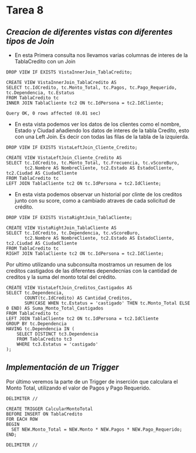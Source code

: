 # **Tarea 8**

## **_Creacion de diferentes vistas con diferentes tipos de Join_**

- En esta Primera consulta nos llevamos varias columnas de interes de la TablaCredito con un Join

```mysql
DROP VIEW IF EXISTS VistaInnerJoin_TablaCredito;

CREATE VIEW VistaInnerJoin_TablaCredito AS
SELECT tc.IdCredito, tc.Monto_Total, tc.Pagos, tc.Pago_Requerido, tc.Dependencia, tc.Estatus
FROM TablaCredito tc
INNER JOIN TablaCliente tc2 ON tc.IdPersona = tc2.IdCliente;

Query OK, 0 rows affected (0.01 sec)

```
- En esta vista podemos ver los datos de los clientes como el nombre, Estado y Ciudad añadiendo los datos de interes de la tabla Credito, esto con una Left Join. Es decir con todas las filas de la tabla de la izquierda.

```mysql
DROP VIEW IF EXISTS VistaLeftJoin_Cliente_Credito;

CREATE VIEW VistaLeftJoin_Cliente_Credito AS
SELECT tc.IdCredito, tc.Monto_Total, tc.Frecuencia, tc.vScoreBuro,
       tc2.Nombre AS NombreCliente, tc2.Estado AS EstadoCliente, tc2.Ciudad AS CiudadCliente
FROM TablaCredito tc
LEFT JOIN TablaCliente tc2 ON tc.IdPersona = tc2.IdCliente;
```

- En esta vista podemos observar un historial por clinte de los creditos junto con su score, como a cambiado atraves de cada solicitud de crédito.

```mysql
DROP VIEW IF EXISTS VistaRightJoin_TablaCliente;

CREATE VIEW VistaRightJoin_TablaCliente AS
SELECT tc.IdCredito, tc.Dependencia, tc.vScoreBuro,
       tc2.Nombre AS NombreCliente, tc2.Estado AS EstadoCliente, tc2.Ciudad AS CiudadCliente
FROM TablaCredito tc
RIGHT JOIN TablaCliente tc2 ON tc.IdPersona = tc2.IdCliente;
```

Por ultimo utilizando una subconsulta mostramos un resumen de los creditos castigados de las diferentes dependecnias con la cantidad de creditos y la suma del monto total del crédito.

```mysql
CREATE VIEW VistaLeftJoin_Creditos_Castigados AS
SELECT tc.Dependencia,
       COUNT(tc.IdCredito) AS Cantidad_Creditos,
       SUM(CASE WHEN tc.Estatus = 'castigado' THEN tc.Monto_Total ELSE 0 END) AS Suma_Monto_Total_Castigados
FROM TablaCredito tc
LEFT JOIN TablaCliente tc2 ON tc.IdPersona = tc2.IdCliente
GROUP BY tc.Dependencia
HAVING tc.Dependencia IN (
    SELECT DISTINCT tc3.Dependencia
    FROM TablaCredito tc3
    WHERE tc3.Estatus = 'castigado'
);

```

## **_Implementación de un Trigger_**
Por último veremos la parte de un Trigger de inserción que calculara el Monto Total, utilizando el valor de Pagos y Pago Requerido. 

```mysql
DELIMITER //

CREATE TRIGGER CalcularMontoTotal
BEFORE INSERT ON TablaCredito
FOR EACH ROW
BEGIN
  SET NEW.Monto_Total = NEW.Monto * NEW.Pagos * NEW.Pago_Requerido;
END;

DELIMITER //
```